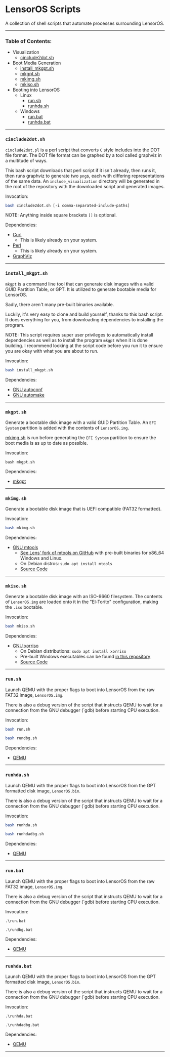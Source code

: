 # LensorOS Scripts
A collection of shell scripts that automate processes surrounding LensorOS.

---

### Table of Contents:
- Visualization
  - [cinclude2dot.sh](#kernel-cinclude2dot-sh)
- Boot Media Generation
  - [install_mkgpt.sh](#bootmediagen-installmkgpt-sh)
  - [mkgpt.sh](#bootmediagen-mkgpt-sh)
  - [mkimg.sh](#bootmediagen-mkimg-sh)
  - [mkiso.sh](#bootmediagen-mkiso-sh)
- Booting into LensorOS
  - Linux
    - [run.sh](#booting-run-sh)
	- [runhda.sh](#booting-runhda-sh)
  - Windows
    - [run.bat](#booting-run-bat)
	- [runhda.bat](#booting-runhda-bat)

---

### `cinclude2dot.sh` <a name="kernel-cinclude2dot-sh"></a>
`cinclude2dot.pl` is a perl script that converts
  `C` style includes into the DOT file format.
  The DOT file format can be graphed by a tool
  called graphviz in a multitude of ways.
  
This bash script downloads that perl script
  if it isn't already, then runs it, then runs
  graphviz to generate two `png`s, each with
  differing representations of the same data.
  An `include_visualization` directory will be
  generated in the root of the repository with
  the downloaded script and generated images.

Invocation:
```bash
bash cinclude2dot.sh [-i comma-separated-include-paths]
```
NOTE: Anything inside square brackets `[]` is optional.

Dependencies:
- [Curl](https://curl.se/download.html)
  - This is likely already on your system.
- [Perl](https://www.perl.org/get.html)
  - This is likely already on your system.
- [GraphViz](https://www.graphviz.org/download/)

---

### `install_mkgpt.sh` <a name="bootmediagen-installmkgpt-sh"></a>
`mkgpt` is a command line tool that can generate disk 
  images with a valid GUID Partition Table, or GPT.
  It is utilized to generate bootable media for LensorOS.

Sadly, there aren't many pre-built binaries available.

Luckily, it's very easy to clone and build yourself,
  thanks to this bash script. It does everything for you,
  from downloading dependencies to installing the program.

NOTE: This script requires super user privileges to 
  automatically install dependencies as well as to
  install the program `mkgpt` when it is done building.
  I recommend looking at the script code before you run
  it to ensure you are okay with what you are about to run.

Invocation:
```bash
bash install_mkgpt.sh
```

Dependencies:
- [GNU autoconf](https://www.gnu.org/software/autoconf/)
- [GNU automake](https://www.gnu.org/software/automake/)

---

### `mkgpt.sh` <a name="bootmediagen-mkgpt-sh"></a>
Generate a bootable disk image with a valid GUID Partition Table.
  An `EFI System` partition is added with the contents of `LensorOS.img`.

[mkimg.sh](#bootmediagen-mkimg-sh) is run before generating the `EFI System`
  partition to ensure the boot media is as up to date as possible.

Invocation:
```
bash mkgpt.sh
```

Dependencies:
- [mkgpt](#bootmediagen-install-mkgpt-sh)

---

### `mkimg.sh` <a name="bootmediagen-mkimg-sh"></a>
Generate a bootable disk image that is UEFI compatible (FAT32 formatted).

Invocation:
```bash
bash mkimg.sh
```

Dependencies:
- [GNU mtools](https://www.gnu.org/software/mtools/)
  - [See Lens' fork of mtools on GitHub](https://github.com/LensPlaysGames/mtools/releases) 
    with pre-built binaries for x86_64 Windows and Linux.
  - On Debian distros: `sudo apt install mtools`
  - [Source Code](http://ftp.gnu.org/gnu/mtools/)

---

### `mkiso.sh` <a name="bootmediagen-mkiso-sh"></a>
Generate a bootable disk image with an ISO-9660 filesystem.
  The contents of `LensorOS.img` are loaded onto it in the 
  "El-Torito" configuration, making the `.iso` bootable.

Invocation:
```bash
bash mkiso.sh
```
Dependencies:
- [GNU xorriso](https://www.gnu.org/software/xorriso/)
  - On Debian distributions: `sudo apt install xorriso`
  - Pre-built Windows executables can be found
    [in this repository](https://github.com/PeyTy/xorriso-exe-for-windows)
  - [Source Code](https://www.gnu.org/software/xorriso/xorriso-1.5.4.pl02.tar.gz)

---

### `run.sh` <a name="booting-run-sh"></a>
Launch QEMU with the proper flags to boot into
  LensorOS from the raw FAT32 image, `LensorOS.img`.

There is also a debug version of the script that
  instructs QEMU to wait for a connection from the
  GNU debugger (`gdb) before starting CPU execution.

Invocation:
```bash
bash run.sh
```
```bash
bash rundbg.sh
```

Dependencies:
- [QEMU](https://www.qemu.org/download/#linux)

---

### `runhda.sh` <a name="booting-runhda-sh"></a>
Launch QEMU with the proper flags to boot into
  LensorOS from the GPT formatted disk image, `LensorOS.bin`.

There is also a debug version of the script that
  instructs QEMU to wait for a connection from the
  GNU debugger (`gdb) before starting CPU execution.

Invocation:
```bash
bash runhda.sh
```
```bash
bash runhdadbg.sh
```

Dependencies:
- [QEMU](https://www.qemu.org/download/#linux)

---

### `run.bat` <a name="booting-run-bat"></a>
Launch QEMU with the proper flags to boot into
  LensorOS from the raw FAT32 image, `LensorOS.img`.

There is also a debug version of the script that
  instructs QEMU to wait for a connection from the
  GNU debugger (`gdb) before starting CPU execution.

Invocation:
```pwsh
.\run.bat
```
```pwsh
.\rundbg.bat
```

Dependencies:
- [QEMU](https://www.qemu.org/download/#windows)

---

### `runhda.bat` <a name="booting-runhda-bat"></a>
Launch QEMU with the proper flags to boot into
  LensorOS from the GPT formatted disk image, `LensorOS.bin`.

There is also a debug version of the script that
  instructs QEMU to wait for a connection from the
  GNU debugger (`gdb) before starting CPU execution.

Invocation:
```pwsh
.\runhda.bat
```
```pwsh
.\runhdadbg.bat
```

Dependencies:
- [QEMU](https://www.qemu.org/download/#windows)

---
